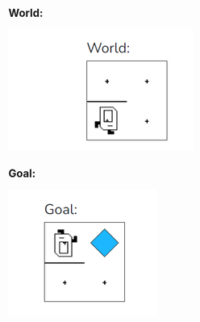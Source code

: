 ## World:

<img src="/Images/Example2_World.PNG" />

## Goal:
<img src="/Images/Example2_Goal.PNG" />


